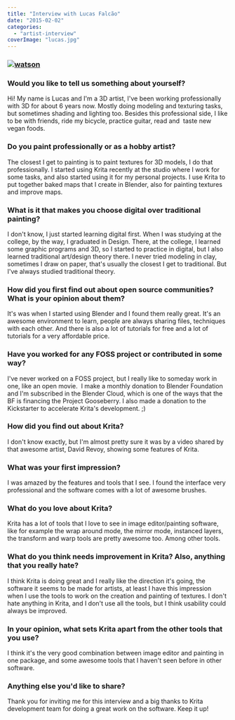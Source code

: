 ```yaml
---
title: "Interview with Lucas Falcão"
date: "2015-02-02"
categories: 
  - "artist-interview"
coverImage: "lucas.jpg"
---
```


### [![watson](/images/posts/2015/watson800.png)](/images/posts/2015/watson_final_1600px_web.png)

### Would you like to tell us something about yourself?

Hi! My name is Lucas and I'm a 3D artist, I've been working professionally with 3D for about 6 years now. Mostly doing modeling and texturing tasks, but sometimes shading and lighting too. Besides this professional side, I like to be with friends, ride my bicycle, practice guitar, read and  taste new vegan foods.

### Do you paint professionally or as a hobby artist?

The closest I get to painting is to paint textures for 3D models, I do that professionally. I started using Krita recently at the studio where I work for some tasks, and also started using it for my personal projects. I use Krita to put together baked maps that I create in Blender, also for painting textures and improve maps.

### What is it that makes you choose digital over traditional painting?

I don't know, I just started learning digital first. When I was studying at the college, by the way, I graduated in Design. There, at the college, I learned some graphic programs and 3D, so I started to practice in digital, but I also learned traditional art/design theory there. I never tried modeling in clay, sometimes I draw on paper, that's usually the closest I get to traditional. But I've always studied traditional theory.

### How did you first find out about open source communities? What is your opinion about them?

It's was when I started using Blender and I found them really great. It's an awesome environment to learn, people are always sharing files, techniques with each other. And there is also a lot of tutorials for free and a lot of tutorials for a very affordable price.

### Have you worked for any FOSS project or contributed in some way?

I've never worked on a FOSS project, but I really like to someday work in one, like an open movie.  I make a monthly donation to Blender Foundation and I'm subscribed in the Blender Cloud, which is one of the ways that the BF is financing the Project Gooseberry. I also made a donation to the Kickstarter to accelerate Krita's development. ;)

### How did you find out about Krita?

I don't know exactly, but I'm almost pretty sure it was by a video shared by that awesome artist, David Revoy, showing some features of Krita.

### What was your first impression?

I was amazed by the features and tools that I see. I found the interface very professional and the software comes with a lot of awesome brushes.

### What do you love about Krita?

Krita has a lot of tools that I love to see in image editor/painting software, like for example the wrap around mode, the mirror mode, instanced layers, the transform and warp tools are pretty awesome too. Among other tools.

### What do you think needs improvement in Krita? Also, anything that you really hate?

I think Krita is doing great and I really like the direction it's going, the software it seems to be made for artists, at least I have this impression when I use the tools to work on the creation and painting of textures. I don't hate anything in Krita, and I don't use all the tools, but I think usability could always be improved.

### In your opinion, what sets Krita apart from the other tools that you use?

I think it's the very good combination between image editor and painting in one package, and some awesome tools that I haven't seen before in other software.

### Anything else you'd like to share?

Thank you for inviting me for this interview and a big thanks to Krita development team for doing a great work on the software. Keep it up!
